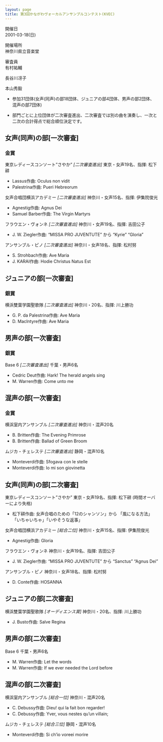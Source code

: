 ```yaml
---
layout: page
title: 第3回かながわヴォーカルアンサンブルコンテスト(KVEC)
---
```

開催日  
2001-03-18(日)

開催場所  
神奈川県立音楽堂

審査員  
有村祐輔

長谷川冴子

本山秀毅

-   参加31団体(女声(同声)の部18団体、ジュニアの部4団体、男声の部2団体、混声の部7団体)

-   部門ごとに上位団体が二次審査進出、二次審査では別の曲を演奏し、一次と二次の合計得点で総合順位決定です。

女声(同声)の部\[一次審査\]
--------------------------

### 金賞

<span class="choir-name">東京レディースコンソート”さやか”</span> *\[二次審査進出\]*
東京・女声19名、指揮: 松下耕

-   Lassus作曲: Oculus non vidit
-   Palestrina作曲: Pueri Hebreorum

<span class="choir-name">女声合唱団横浜アカデミー</span> *\[二次審査進出\]*
神奈川・女声15名、指揮: 伊集院俊光

-   Agnestig作曲: Agnus Dei
-   Samuel Barber作曲: The Virgin Martyrs

<span class="choir-name">フラウエン・ヴォンネ</span> *\[二次審査進出\]*
神奈川・女声19名、指揮: 吉田公子

-   J. W. Ziegler作曲: “MISSA PRO JUVENTUTE” から “Kyrie” “Gloria”

<span class="choir-name">アンサンブル・ピノ</span> *\[二次審査進出\]*
神奈川・女声18名、指揮: 松村努

-   S. Strohbach作曲: Ave Maria
-   J. KARAI作曲: Hodie Christus Natus Est

ジュニアの部\[一次審査\]
------------------------

### 銀賞

<span class="choir-name">横浜雙葉学園聖歌隊</span> *\[二次審査進出\]*
神奈川・20名、指揮: 川上勝功

-   G. P. da Palestrina作曲: Ave Maria
-   D. MacIntyre作曲: Ave Maria

男声の部\[一次審査\]
--------------------

### 銀賞

<span class="choir-name">Base 6</span> *\[二次審査進出\]*
千葉・男声6名

-   Cedric Deut作曲: Hark! The herald angels sing
-   M. Warren作曲: Come unto me

混声の部\[一次審査\]
--------------------

### 金賞

<span class="choir-name">横浜室内アンサンブル</span> *\[二次審査進出\]*
神奈川・混声20名

-   B. Britten作曲: The Evening Primrose
-   B. Britten作曲: Ballad of Green Broom

<span class="choir-name">ムジカ・チェレステ</span> *\[二次審査進出\]*
静岡・混声10名

-   Monteverdi作曲: Sfogava con le stelle
-   Monteverdi作曲: Io mi son giovinetta

女声(同声)の部\[二次審査\]
--------------------------

<span class="choir-name">東京レディースコンソート”さやか”</span>
東京・女声19名、指揮: 松下耕 (時間オーバーにより失格)

-   松下耕作曲: 女声合唱のための「12のシャンソン」から 「風になる方法」「いちゃいちゃ」「いやそうな返事」

<span class="choir-name">女声合唱団横浜アカデミー</span> *\[総合二位\]*
神奈川・女声15名、指揮: 伊集院俊光

-   Agnestig作曲: Gloria

<span class="choir-name">フラウエン・ヴォンネ</span>
神奈川・女声19名、指揮: 吉田公子

-   J. W. Ziegler作曲: “MISSA PRO JUVENTUTE” から “Sanctus” “Agnus Dei”

<span class="choir-name">アンサンブル・ピノ</span>
神奈川・女声18名、指揮: 松村努

-   D. Conte作曲: HOSANNA

ジュニアの部\[二次審査\]
------------------------

<span class="choir-name">横浜雙葉学園聖歌隊</span> *\[オーディエンス賞\]*
神奈川・20名、指揮: 川上勝功

-   J. Busto作曲: Salve Regina

男声の部\[二次審査\]
--------------------

<span class="choir-name">Base 6</span>
千葉・男声6名

-   M. Warren作曲: Let the words
-   M. Warren作曲: If we ever needed the Lord before

混声の部\[二次審査\]
--------------------

<span class="choir-name">横浜室内アンサンブル</span> *\[総合一位\]*
神奈川・混声20名

-   C. Debussy作曲: Dieu! qui la fait bon regarder!
-   C. Debussy作曲: Yver, vous nestes qu’un villain;

<span class="choir-name">ムジカ・チェレステ</span> *\[総合三位\]*
静岡・混声10名

-   Monteverdi作曲: Si ch’io voreei morire
